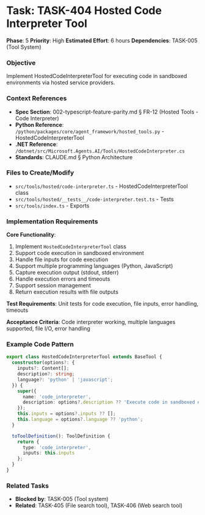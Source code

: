 # Task: TASK-404 Hosted Code Interpreter Tool

**Phase**: 5
**Priority**: High
**Estimated Effort**: 6 hours
**Dependencies**: TASK-005 (Tool System)

### Objective
Implement HostedCodeInterpreterTool for executing code in sandboxed environments via hosted service providers.

### Context References
- **Spec Section**: 002-typescript-feature-parity.md § FR-12 (Hosted Tools - Code Interpreter)
- **Python Reference**: `/python/packages/core/agent_framework/hosted_tools.py` - HostedCodeInterpreterTool
- **.NET Reference**: `/dotnet/src/Microsoft.Agents.AI/Tools/HostedCodeInterpreter.cs`
- **Standards**: CLAUDE.md § Python Architecture

### Files to Create/Modify
- `src/tools/hosted/code-interpreter.ts` - HostedCodeInterpreterTool class
- `src/tools/hosted/__tests__/code-interpreter.test.ts` - Tests
- `src/tools/index.ts` - Exports

### Implementation Requirements

**Core Functionality**:
1. Implement `HostedCodeInterpreterTool` class
2. Support code execution in sandboxed environment
3. Handle file inputs for code execution
4. Support multiple programming languages (Python, JavaScript)
5. Capture execution output (stdout, stderr)
6. Handle execution errors and timeouts
7. Support session management
8. Return execution results with file outputs

**Test Requirements**: Unit tests for code execution, file inputs, error handling, timeouts

**Acceptance Criteria**: Code interpreter working, multiple languages supported, file I/O, error handling

### Example Code Pattern
```typescript
export class HostedCodeInterpreterTool extends BaseTool {
  constructor(options?: {
    inputs?: Content[];
    description?: string;
    language?: 'python' | 'javascript';
  }) {
    super({
      name: 'code_interpreter',
      description: options?.description ?? 'Execute code in sandboxed environment'
    });
    this.inputs = options?.inputs ?? [];
    this.language = options?.language ?? 'python';
  }

  toToolDefinition(): ToolDefinition {
    return {
      type: 'code_interpreter',
      inputs: this.inputs
    };
  }
}
```

### Related Tasks
- **Blocked by**: TASK-005 (Tool system)
- **Related**: TASK-405 (File search tool), TASK-406 (Web search tool)
